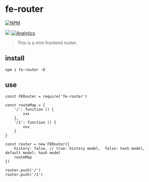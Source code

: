 # fe-router

[![NPM](https://nodei.co/npm/fe-router.png)](https://nodei.co/npm/fe-router/)

![](https://img.shields.io/badge/rollup-0.65.0-brightgreen.svg)
[![Analytics](https://ga-beacon.appspot.com/UA-124794789-1/welcome-page)](https://github.com/igrigorik/ga-beacon)

> This is a mini frontend router.

## install 

```
npm i fe-router -D
```

## use 

```
const FERouter = require('fe-router')

const routeMap = {
    '/': function () {
        xxx
    },
    '/1': function () {
        xxx
    }
}

const router = new FERouter({
    history: false, // true: history model,  false: hash model, default model: hash model
    routeMap
})

router.push('/')
router.push('/1')

```
